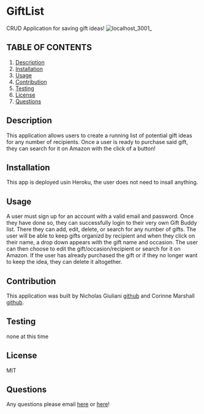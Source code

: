 # GiftList
CRUD Application for saving gift ideas!
![localhost_3001_](https://user-images.githubusercontent.com/87509341/140428691-ad12ea9d-cf47-41b9-ba6c-e8ea8772ebd0.png)


## TABLE OF CONTENTS
   1. [Description](#description)
   2. [Installation](#installation)
   3. [Usage](#usage)
   4. [Contribution](#contribution)
   5. [Testing](#testing)
   6. [License](#license)
   7. [Questions](#questions)

## Description

This application allows users to create a running list of potential gift ideas for any number of recipients. Once a user is ready to purchase said gift, they can search for it on Amazon with the click of a button!

## Installation

This app is deployed usin Heroku, the user does not need to insall anything.

## Usage

A user must sign up for an account with a valid email and password. Once they have done so, they can successfully login to their very own Gift Buddy list. There they can add, edit, delete, or search for any number of gifts. The user will be able to keep gifts organizd by recipient and when they click on their name, a drop down appears with the gift name and occasion. The user can then choose to edit the gift/occasion/recipient or search for it on Amazon. If the user has already purchased the gift or if they no longer want to keep the idea, they can delete it altogether.

## Contribution
    
This application was built by 
Nicholas Giuliani [github](https://www.github.com/thereeling) and 
Corinne Marshall [github](https://www.github.com/cmarshall13).

## Testing

none at this time

## License

MIT

## Questions
Any questions please email [here](<corinnelynette@yahoo.com>) or [here](<nicholas.giuliani94@gmail.com>)!
